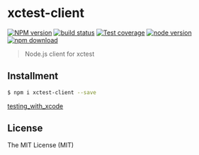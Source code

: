 # xctest-client

[![NPM version][npm-image]][npm-url]
[![build status][travis-image]][travis-url]
[![Test coverage][coveralls-image]][coveralls-url]
[![node version][node-image]][node-url]
[![npm download][download-image]][download-url]

[npm-image]: https://img.shields.io/npm/v/xctest-client.svg?style=flat-square
[npm-url]: https://npmjs.org/package/xctest-client
[travis-image]: https://img.shields.io/travis/macacajs/xctest-client.svg?style=flat-square
[travis-url]: https://travis-ci.org/macacajs/xctest-client
[coveralls-image]: https://img.shields.io/coveralls/macacajs/xctest-client.svg?style=flat-square
[coveralls-url]: https://coveralls.io/r/macacajs/xctest-client?branch=master
[node-image]: https://img.shields.io/badge/node.js-%3E=_0.10-green.svg?style=flat-square
[node-url]: http://nodejs.org/download/
[download-image]: https://img.shields.io/npm/dm/xctest-client.svg?style=flat-square
[download-url]: https://npmjs.org/package/xctest-client

> Node.js client for xctest

## Installment

```bash
$ npm i xctest-client --save
```

[testing_with_xcode](https://developer.apple.com/library/tvos/documentation/DeveloperTools/Conceptual/testing_with_xcode)

## License

The MIT License (MIT)
